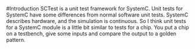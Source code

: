 #Introduction
SCTest is a unit test framework for SystemC.
Unit tests for SystemC have some differences from normal software unit tests. SystemC describes hardware, and the simulation is continuous. So I think unit tests for a SystemC module is a little bit similar to tests for a chip. You put a chip on a testbench, give some inputs and compare the output to a golden pattern.

